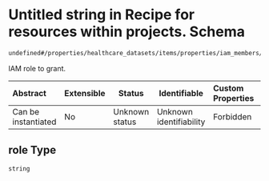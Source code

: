 # Untitled string in Recipe for resources within projects. Schema

```txt
undefined#/properties/healthcare_datasets/items/properties/iam_members/items/properties/role
```

IAM role to grant.


| Abstract            | Extensible | Status         | Identifiable            | Custom Properties | Additional Properties | Access Restrictions | Defined In                                                              |
| :------------------ | ---------- | -------------- | ----------------------- | :---------------- | --------------------- | ------------------- | ----------------------------------------------------------------------- |
| Can be instantiated | No         | Unknown status | Unknown identifiability | Forbidden         | Allowed               | none                | [resources.schema.json\*](resources.schema.json "open original schema") |

## role Type

`string`

